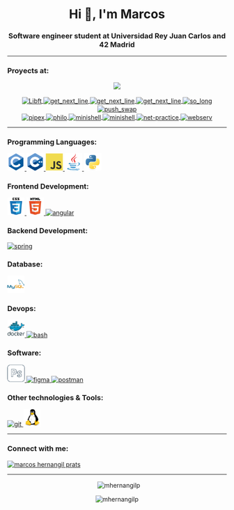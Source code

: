 <h1 align="center">Hi 👋, I'm Marcos</h1>
<h3 align="center">Software engineer student at Universidad Rey Juan Carlos and 42 Madrid</h3>

***

<h3 align="left">Proyects at:</h3>
<p align="center"><a href="https://www.42madrid.com/" target="_blank"><img height="100" src="https://user-images.githubusercontent.com/123759990/222996320-ba730dc4-b0dc-4f5c-aabd-d077e3b2b638.png""></a></p>
<div align="center" style="display: inline_block">
  <a href="https://github.com/mhernangilp/Libft" target="_blank">
    <img align="center" alt="Libft"  height="100" src="https://user-images.githubusercontent.com/123759990/222992943-816974fc-0048-4e9d-a50f-ddece0633b42.png">
  </a>
  <a href="https://github.com/mhernangilp/get_next_line" target="_blank">
    <img align="center" alt="get_next_line"  height="100" src="https://user-images.githubusercontent.com/123759990/222993022-6acab917-6074-4014-a84a-dc94e7bb547d.png">
  </a>
  <a href="https://github.com/mhernangilp/Born2beroot" target="_blank">
    <img align="center" alt="get_next_line"  height="100" src="https://user-images.githubusercontent.com/123759990/229471675-fe9d5029-f09e-4d43-b83c-dc14d736ad2a.png">
  </a>
  <a href="https://github.com/mhernangilp/ft_printf" target="_blank">
    <img align="center" alt="get_next_line"  height="100" src="https://user-images.githubusercontent.com/123759990/230787654-f610615d-d974-41b7-877e-7827e9a5f22e.png">
  </a>
  <a href="https://github.com/mhernangilp/so_long">
    <img align="center" alt="so_long"  height="100" src="https://github.com/mhernangilp/so_long/assets/123759990/b3e80e20-da64-45ce-8345-981fe1e66f9f">
  </a>
  <a href="https://github.com/mhernangilp/push_swap">
    <img align="center" alt="push_swap"  height="100" src="https://github.com/mhernangilp/mhernangilp/assets/123759990/8591cd9c-1c51-48e6-a77f-a47fb6989e16">
  </a>
</div>
<div align="center" style="display: inline_block">
  <a href="https://github.com/mhernangilp/pipex">
    <img align="center" alt="pipex"  height="100" src="https://github.com/mhernangilp/mhernangilp/assets/123759990/d6a8028b-a098-46a3-86e6-1923b0eac20c">
  </a>
  <a href="https://github.com/mhernangilp/philo">
    <img align="center" alt="philo"  height="100" src="https://github.com/mhernangilp/mhernangilp/assets/123759990/e5772757-ea4f-44e3-80d1-9c4a3f6858e4">
  </a>
  <a href="https://github.com/mhernangilp/minishell">
    <img align="center" alt="minishell"  height="100" src="https://github.com/mhernangilp/mhernangilp/assets/123759990/fa1483b4-f727-4aae-94d1-9549936226f0">
  </a>
  <a href="https://github.com/mhernangilp/cub3D">
    <img align="center" alt="minishell"  height="100" src="https://github.com/mhernangilp/mhernangilp/assets/123759990/307eb97f-f01b-472f-b425-38a726a4f8c5">
  </a>
  <a href="https://github.com/mhernangilp/NetPractice">
    <img align="center" alt="net-practice"  height="100" src="https://github.com/user-attachments/assets/1f9cd7e3-40d1-47ab-be68-06d4b1212e47">
  </a>
  <a href="https://github.com/mhernangilp/webserv">
    <img align="center" alt="webserv"  height="100" src="https://github.com/user-attachments/assets/0841351b-48a1-4881-862d-86633ebab10b">
  </a>
</div>


***


<h3 align="left">Programming Languages:</h3>
<p align="left">
  <a href="https://www.cprogramming.com/" target="_blank" rel="noreferrer">
    <img src="https://raw.githubusercontent.com/devicons/devicon/master/icons/c/c-original.svg"     alt="c" width="40" height="40"/>
  </a>
  <a href="https://www.w3schools.com/cpp/" target="_blank" rel="noreferrer"> <img
    src="https://raw.githubusercontent.com/devicons/devicon/master/icons/cplusplus/cplusplus-original.svg" alt="cplusplus" width="40" height="40"/>
  </a>
  <a href="https://developer.mozilla.org/en-US/docs/Web/JavaScript" target="_blank" rel="noreferrer">
    <img src="https://raw.githubusercontent.com/devicons/devicon/master/icons/javascript/javascript-original.svg" alt="javascript" width="40" height="40"/>
  </a>
  <a href="https://www.java.com" target="_blank" rel="noreferrer">
    <img src="https://raw.githubusercontent.com/devicons/devicon/master/icons/java/java-original.svg" alt="java" width="40" height="40"/>
  </a>
  <a href="https://www.python.org" target="_blank" rel="noreferrer">
    <img src="https://raw.githubusercontent.com/devicons/devicon/master/icons/python/python-original.svg" alt="python" width="40" height="40"/>
  </a>
</p>

<h3 align="left">Frontend Development:</h3>
<p align="left">
  <a href="https://www.w3schools.com/css/" target="_blank" rel="noreferrer">
    <img src="https://raw.githubusercontent.com/devicons/devicon/master/icons/css3/css3-original-wordmark.svg" alt="css3" width="40" height="40"/>
  </a>
  <a href="https://www.w3.org/html/" target="_blank" rel="noreferrer">
    <img src="https://raw.githubusercontent.com/devicons/devicon/master/icons/html5/html5-original-wordmark.svg" alt="html5" width="40" height="40"/>
  </a>
  <a href="https://angular.io" target="_blank" rel="noreferrer">
    <img src="https://angular.io/assets/images/logos/angular/angular.svg" alt="angular" width="40" height="40"/>
  </a>
</p>

<h3 align="left">Backend Development:</h3>
<p align="left">
  <a href="https://spring.io/" target="_blank" rel="noreferrer">
    <img src="https://www.vectorlogo.zone/logos/springio/springio-icon.svg" alt="spring" width="40" height="40"/>
  </a> 
</p>

<h3 align="left">Database:</h3>
<p align="left">
  <a href="https://www.mysql.com/" target="_blank" rel="noreferrer">
    <img src="https://raw.githubusercontent.com/devicons/devicon/master/icons/mysql/mysql-original-wordmark.svg" alt="mysql" width="40" height="40"/>
  </a>
</p>

<h3 align="left">Devops:</h3>
<p align="left">
  <a href="https://www.docker.com/" target="_blank" rel="noreferrer">
    <img src="https://raw.githubusercontent.com/devicons/devicon/master/icons/docker/docker-original-wordmark.svg" alt="docker" width="40" height="40"/>
  </a>
  <a href="https://www.gnu.org/software/bash/" target="_blank" rel="noreferrer">
    <img src="https://www.vectorlogo.zone/logos/gnu_bash/gnu_bash-icon.svg" alt="bash" width="40" height="40"/>
  </a>
</p>

<h3 align="left">Software:</h3>
<p align="left">
  <a href="https://www.photoshop.com/en" target="_blank" rel="noreferrer">
    <img src="https://raw.githubusercontent.com/devicons/devicon/master/icons/photoshop/photoshop-line.svg" alt="photoshop" width="40" height="40"/>
  </a>
  <a href="https://www.figma.com/" target="_blank" rel="noreferrer">
    <img src="https://www.vectorlogo.zone/logos/figma/figma-icon.svg" alt="figma" width="40" height="40"/>
  </a>
  <a href="https://postman.com" target="_blank" rel="noreferrer">
    <img src="https://www.vectorlogo.zone/logos/getpostman/getpostman-icon.svg" alt="postman" width="40" height="40"/>
  </a>
</p>

<h3 align="left">Other technologies & Tools:</h3>
<p align="left">
  <a href="https://git-scm.com/" target="_blank" rel="noreferrer">
    <img src="https://www.vectorlogo.zone/logos/git-scm/git-scm-icon.svg" alt="git" width="40" height="40"/>
  </a>
  <a href="https://www.linux.org/" target="_blank" rel="noreferrer">
    <img src="https://raw.githubusercontent.com/devicons/devicon/master/icons/linux/linux-original.svg" alt="linux" width="40" height="40"/>
  </a>
</p>

***
  
<h3 align="left">Connect with me:</h3>
<p align="left">
  <a href="https://es.linkedin.com/in/marcos-hernangil-prats" target="blank">
    <img align="center" src="https://raw.githubusercontent.com/rahuldkjain/github-profile-readme-generator/master/src/images/icons/Social/linked-in-alt.svg" alt="marcos hernangil prats" height="30" width="40" />
  </a>
</p>
  
***
  
<p align="center">&nbsp;
  <img align="center" src="https://github-readme-stats.vercel.app/api?username=mhernangilp&theme=tokyonight&show_icons=true&locale=en&hide_border=true&include_all_commits=true&count_private=true" alt="mhernangilp" />
</p>
<p align="center">
  <img align="center" src="https://github-readme-streak-stats.herokuapp.com/?user=mhernangilp&theme=tokyonight&hide_border=true" alt="mhernangilp" />
</p>
